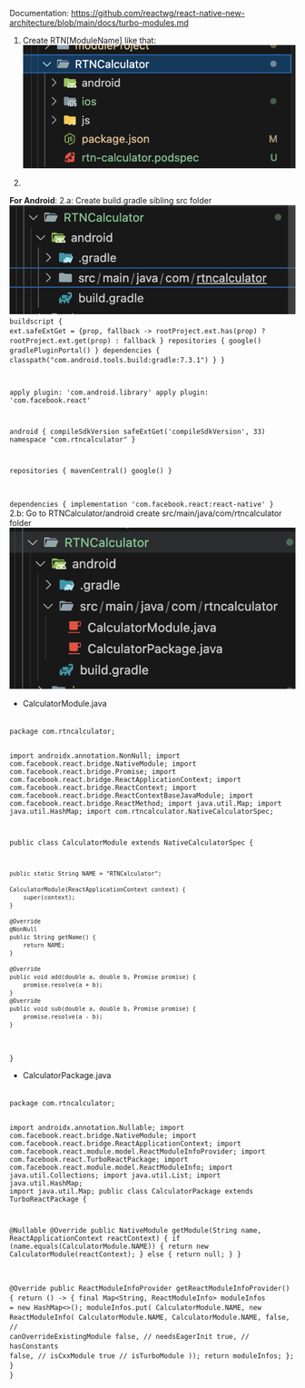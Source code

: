 Documentation: https://github.com/reactwg/react-native-new-architecture/blob/main/docs/turbo-modules.md

1. Create RTN[ModuleName] like that:
![alt text](image-1.png)

2. 
<strong>For Android</strong>:
2.a: Create build.gradle sibling src folder 
![alt text](image-2.png)
<code> 
buildscript {
  ext.safeExtGet = {prop, fallback ->
    rootProject.ext.has(prop) ? rootProject.ext.get(prop) : fallback
  }
  repositories {
    google()
    gradlePluginPortal()
  }
  dependencies {
    classpath("com.android.tools.build:gradle:7.3.1")
  }
}

apply plugin: 'com.android.library'
apply plugin: 'com.facebook.react'

android {
  compileSdkVersion safeExtGet('compileSdkVersion', 33)
  namespace "com.rtncalculator"
}

repositories {
  mavenCentral()
  google()
}

dependencies {
  implementation 'com.facebook.react:react-native'
}
</code>
2.b: Go to RTNCalculator/android create src/main/java/com/rtncalculator folder
![alt text](image.png)

- CalculatorModule.java
<code> 
package com.rtncalculator;

import androidx.annotation.NonNull;
import com.facebook.react.bridge.NativeModule;
import com.facebook.react.bridge.Promise;
import com.facebook.react.bridge.ReactApplicationContext;
import com.facebook.react.bridge.ReactContext;
import com.facebook.react.bridge.ReactContextBaseJavaModule;
import com.facebook.react.bridge.ReactMethod;
import java.util.Map;
import java.util.HashMap;
import com.rtncalculator.NativeCalculatorSpec;

public class CalculatorModule extends NativeCalculatorSpec {

    public static String NAME = "RTNCalculator";

    CalculatorModule(ReactApplicationContext context) {
        super(context);
    }

    @Override
    @NonNull
    public String getName() {
        return NAME;
    }

    @Override
    public void add(double a, double b, Promise promise) {
        promise.resolve(a + b);
    }
    @Override
    public void sub(double a, double b, Promise promise) {
        promise.resolve(a - b);
    }
}
</code>

- CalculatorPackage.java
<code> 
package com.rtncalculator;

import androidx.annotation.Nullable;
import com.facebook.react.bridge.NativeModule;
import com.facebook.react.bridge.ReactApplicationContext;
import com.facebook.react.module.model.ReactModuleInfoProvider;
import com.facebook.react.TurboReactPackage;
import com.facebook.react.module.model.ReactModuleInfo;
import java.util.Collections;
import java.util.List;
import java.util.HashMap;
import java.util.Map;
public class CalculatorPackage extends TurboReactPackage {

  @Nullable
  @Override
  public NativeModule getModule(String name, ReactApplicationContext reactContext) {
       if (name.equals(CalculatorModule.NAME)) {
          return new CalculatorModule(reactContext);
      } else {
          return null;
      }
  }

  @Override
  public ReactModuleInfoProvider getReactModuleInfoProvider() {
            return () -> {
          final Map<String, ReactModuleInfo> moduleInfos = new HashMap<>();
          moduleInfos.put(
                  CalculatorModule.NAME,
                  new ReactModuleInfo(
                          CalculatorModule.NAME,
                          CalculatorModule.NAME,
                          false, // canOverrideExistingModule
                          false, // needsEagerInit
                          true, // hasConstants
                          false, // isCxxModule
                          true // isTurboModule
          ));
          return moduleInfos;
      };
  }
}
</code>


